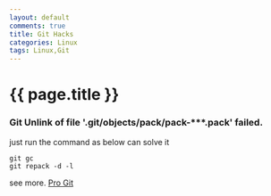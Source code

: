 ```yaml
---
layout: default
comments: true
title: Git Hacks
categories: Linux
tags: Linux,Git
---
```

# {{ page.title }}

### Git Unlink of file '.git/objects/pack/pack-***.pack' failed.

just run the command as below can solve it

	git gc
	git repack -d -l


see more. [Pro Git][pro_git]



[pro_git]:https://progit.bootcss.com/